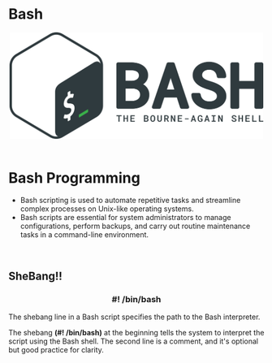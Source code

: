# Bash

<div align='center'>
  <img src='bash.png' width=500>
</div>

<br>

<h1>Bash Programming</h1>
<ul>
  <li> Bash scripting is used to automate repetitive tasks and streamline complex processes on Unix-like operating systems.</li>
  <li>Bash scripts are essential for system administrators to manage configurations, perform backups, and carry out routine maintenance tasks in a command-line environment.</li>
</ul>

<br>

<h2>SheBang!!</h2>
<h3 align='center'>#! /bin/bash</h3>
<p>The shebang line in a Bash script specifies the path to the Bash interpreter.</p>
<p>The shebang <b>(#! /bin/bash)</b> at the beginning tells the system to interpret the script using the Bash shell. The second line is a comment, and it's optional but good practice for clarity.</p>


